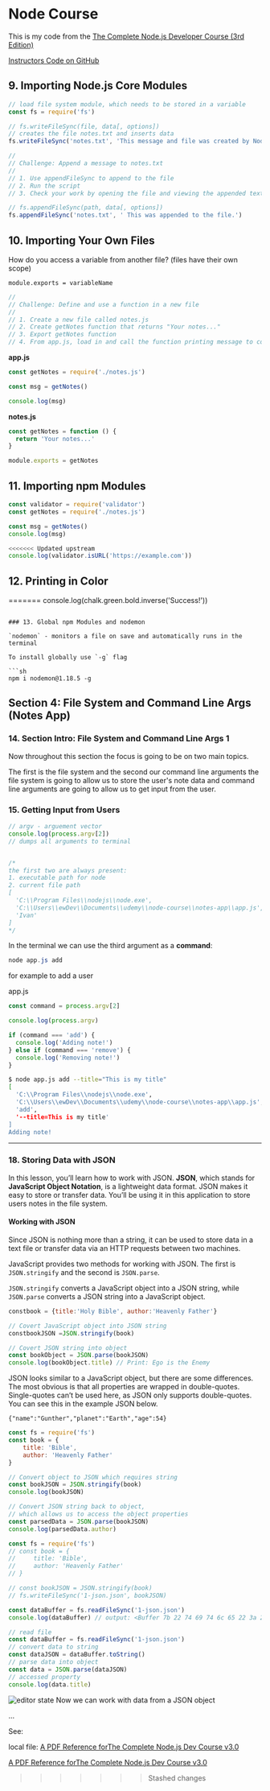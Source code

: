 # Node Course

This is my code from the [The Complete Node.js Developer Course (3rd Edition)](https://www.udemy.com/course/the-complete-nodejs-developer-course-2/)

[Instructors Code on GitHub](https://github.com/andrewjmead/node-course-v3-code)

## 9. Importing Node.js Core Modules

```js
// load file system module, which needs to be stored in a variable
const fs = require('fs')

// fs.writeFileSync(file, data[, options])
// creates the file notes.txt and inserts data
fs.writeFileSync('notes.txt', 'This message and file was created by Node.js')

//
// Challenge: Append a message to notes.txt
//
// 1. Use appendFileSync to append to the file
// 2. Run the script
// 3. Check your work by opening the file and viewing the appended text

// fs.appendFileSync(path, data[, options])
fs.appendFileSync('notes.txt', ' This was appended to the file.')
```

## 10. Importing Your Own Files

How do you access a variable from another file? (files have their own scope)

`module.exports = variableName`

```js
//
// Challenge: Define and use a function in a new file
//
// 1. Create a new file called notes.js
// 2. Create getNotes function that returns "Your notes..."
// 3. Export getNotes function
// 4. From app.js, load in and call the function printing message to console
```

**app.js**

```js
const getNotes = require('./notes.js')

const msg = getNotes()

console.log(msg)
```

**notes.js**

```js
const getNotes = function () {
  return 'Your notes...'
}

module.exports = getNotes
```

## 11. Importing npm Modules

```javascript
const validator = require('validator')
const getNotes = require('./notes.js')

const msg = getNotes()
console.log(msg)

<<<<<<< Updated upstream
console.log(validator.isURL('https://example.com'))
```

## 12. Printing in Color
=======
console.log(chalk.green.bold.inverse('Success!'))
```

### 13. Global npm Modules and nodemon

`nodemon` - monitors a file on save and automatically runs in the terminal

To install globally use `-g` flag

```sh
npm i nodemon@1.18.5 -g
```

## Section 4: File System and Command Line Args (Notes App)

### 14. Section Intro: File System and Command Line Args 1

Now throughout this section the focus is going to be on two main topics.

The first is the file system and the second our command line arguments the file system is going to allow us to store the user's note data and command line arguments are going to allow us to get input from the user.

### 15. Getting Input from Users

```js
// argv - arguement vector
console.log(process.argv[2])
// dumps all arguments to terminal


/*
the first two are always present:
1. executable path for node
2. current file path
[
  'C:\\Program Files\\nodejs\\node.exe',
  'C:\\Users\\ewDev\\Documents\\udemy\\node-course\\notes-app\\app.js',
  'Ivan'
]
*/
```

In the terminal we can use the third argument as a **command**:

```powershell
node app.js add
```

for example to add a user

app.js

```js
const command = process.argv[2]

console.log(process.argv)

if (command === 'add') {
  console.log('Adding note!')
} else if (command === 'remove') {
  console.log('Removing note!')
}
```

```bash
$ node app.js add --title="This is my title"
[
  'C:\\Program Files\\nodejs\\node.exe',
  'C:\\Users\\ewDev\\Documents\\udemy\\node-course\\notes-app\\app.js',
  'add',
  '--title=This is my title'
]
Adding note!
```

---

### 18. Storing Data with JSON

In this lesson, you’ll learn how to work with JSON. **JSON**, which stands for **JavaScript Object Notation**, is a lightweight data format. JSON makes it easy to store or transfer data. You’ll be using it in this application to store users notes in the file system.

#### Working with JSON

Since JSON is nothing more than a string, it can be used to store data in a text file or transfer data via an HTTP requests between two machines.

JavaScript provides two methods for working with JSON. The first is `JSON.stringify` and the second is `JSON.parse`.

`JSON.stringify` converts a JavaScript object into a JSON string, while `JSON.parse` converts a JSON string into a JavaScript object.

```javascript
constbook = {title:'Holy Bible', author:'Heavenly Father'}

// Covert JavaScript object into JSON string
constbookJSON =JSON.stringify(book)

// Covert JSON string into object
const bookObject = JSON.parse(bookJSON)
console.log(bookObject.title) // Print: Ego is the Enemy
```

JSON looks similar to a JavaScript object, but there are some differences. The most obvious is that all properties are wrapped in double-quotes. Single-quotes can’t be used here, as JSON only supports double-quotes. You can see this in the example JSON below.

`{"name":"Gunther","planet":"Earth","age":54}`

```javascript
const fs = require('fs')
const book = {
    title: 'Bible',
    author: 'Heavenly Father'
}

// Convert object to JSON which requires string
const bookJSON = JSON.stringify(book)
console.log(bookJSON)

// Convert JSON string back to object,
// which allows us to access the object properties
const parsedData = JSON.parse(bookJSON)
console.log(parsedData.author)
```

```javascript
const fs = require('fs')
// const book = {
//     title: 'Bible',
//     author: 'Heavenly Father'
// }

// const bookJSON = JSON.stringify(book)
// fs.writeFileSync('1-json.json', bookJSON)

const dataBuffer = fs.readFileSync('1-json.json')
console.log(dataBuffer) // output: <Buffer 7b 22 74 69 74 6c 65 22 3a 22 42 69 62 6c 65 22 2c 22 61 75 74 68 6f 72 22 3a 22 48 65 61 76 65 6e 6c 79 20 46 61 74 68 65 72 22 7d>
```

```javascript
// read file
const dataBuffer = fs.readFileSync('1-json.json')
// convert data to string
const dataJSON = dataBuffer.toString()
// parse data into object
const data = JSON.parse(dataJSON)
// accessed property
console.log(data.title)
```
![editor state](/img/editor-state-1.png)
Now we can work with data from a JSON object


...

See:

local file:
[A PDF Reference forThe Complete Node.js Dev Course v3.0](file:///C:/Users/ewDev/Documents/udemy/The%20Complete%20Node.js%20Developer%20Course/PDF-Guide-Node-Andrew-Mead-v3.pdf)

[A PDF Reference forThe Complete Node.js Dev Course v3.0](https://github.com/elementWebDev/node-course/blob/master/Node-Course-v3.pdf)

>>>>>>> Stashed changes
